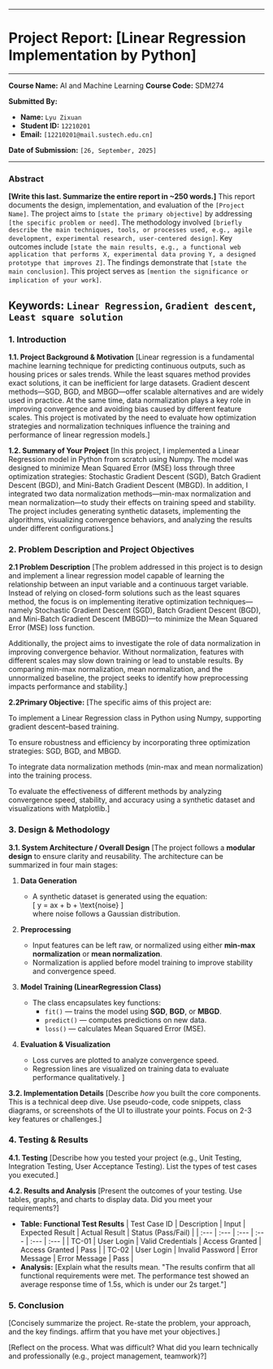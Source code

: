 
---

# **Project Report: [Linear Regression Implementation by Python]**

---

**Course Name:** AI and Machine Learning
**Course Code:** SDM274



**Submitted By:**
*   **Name:** `Lyu Zixuan`
*   **Student ID:** `12210201`
*   **Email:** `[12210201@mail.sustech.edu.cn]`

**Date of Submission:** `[26, September, 2025]`

---

### **Abstract**

**[Write this last. Summarize the entire report in ~250 words.]**
This report documents the design, implementation, and evaluation of the `[Project Name]`. The project aims to `[state the primary objective]` by addressing `[the specific problem or need]`. The methodology involved `[briefly describe the main techniques, tools, or processes used, e.g., agile development, experimental research, user-centered design]`. Key outcomes include `[state the main results, e.g., a functional web application that performs X, experimental data proving Y, a designed prototype that improves Z]`. The findings demonstrate that `[state the main conclusion]`. This project serves as `[mention the significance or implication of your work]`.

**Keywords:** `Linear Regression`, `Gradient descent`, `Least square solution`
---



### **1. Introduction**

**1.1. Project Background & Motivation**
[Linear regression is a fundamental machine learning technique for predicting continuous outputs, such as housing prices or sales trends. While the least squares method provides exact solutions, it can be inefficient for large datasets. Gradient descent methods—SGD, BGD, and MBGD—offer scalable alternatives and are widely used in practice. At the same time, data normalization plays a key role in improving convergence and avoiding bias caused by different feature scales. This project is motivated by the need to evaluate how optimization strategies and normalization techniques influence the training and performance of linear regression models.]

**1.2. Summary of Your Project**
[In this project, I implemented a Linear Regression model in Python from scratch using Numpy. The model was designed to minimize Mean Squared Error (MSE) loss through three optimization strategies: Stochastic Gradient Descent (SGD), Batch Gradient Descent (BGD), and Mini-Batch Gradient Descent (MBGD). In addition, I integrated two data normalization methods—min-max normalization and mean normalization—to study their effects on training speed and stability. The project includes generating synthetic datasets, implementing the algorithms, visualizing convergence behaviors, and analyzing the results under different configurations.]

### **2. Problem Description and Project Objectives**
**2.1 Problem Description** 
[The problem addressed in this project is to design and implement a linear regression model capable of learning the relationship between an input variable and a continuous target variable. Instead of relying on closed-form solutions such as the least squares method, the focus is on implementing iterative optimization techniques—namely Stochastic Gradient Descent (SGD), Batch Gradient Descent (BGD), and Mini-Batch Gradient Descent (MBGD)—to minimize the Mean Squared Error (MSE) loss function.

Additionally, the project aims to investigate the role of data normalization in improving convergence behavior. Without normalization, features with different scales may slow down training or lead to unstable results. By comparing min-max normalization, mean normalization, and the unnormalized baseline, the project seeks to identify how preprocessing impacts performance and stability.]



**2.2Primary Objective:** 
[The specific aims of this project are:

To implement a Linear Regression class in Python using Numpy, supporting gradient descent–based training.

To ensure robustness and efficiency by incorporating three optimization strategies: SGD, BGD, and MBGD.

To integrate data normalization methods (min-max and mean normalization) into the training process.

To evaluate the effectiveness of different methods by analyzing convergence speed, stability, and accuracy using a synthetic dataset and visualizations with Matplotlib.]



### **3. Design & Methodology**

**3.1. System Architecture / Overall Design**
[The project follows a **modular design** to ensure clarity and reusability. The architecture can be summarized in four main stages:  

1. **Data Generation**  
   - A synthetic dataset is generated using the equation:  
     \[
     y = ax + b + \text{noise}
     \]  
     where noise follows a Gaussian distribution.  

2. **Preprocessing**  
   - Input features can be left raw, or normalized using either **min-max normalization** or **mean normalization**.  
   - Normalization is applied before model training to improve stability and convergence speed.  

3. **Model Training (LinearRegression Class)**  
   - The class encapsulates key functions:  
     - `fit()` — trains the model using **SGD**, **BGD**, or **MBGD**.  
     - `predict()` — computes predictions on new data.  
     - `loss()` — calculates Mean Squared Error (MSE).  

4. **Evaluation & Visualization**  
   - Loss curves are plotted to analyze convergence speed.  
   - Regression lines are visualized on training data to evaluate performance qualitatively. ]

**3.2. Implementation Details**
[Describe *how* you built the core components. This is a technical deep dive. Use pseudo-code, code snippets, class diagrams, or screenshots of the UI to illustrate your points. Focus on 2-3 key features or challenges.]


### **4. Testing & Results**

**4.1. Testing**
[Describe how you tested your project (e.g., Unit Testing, Integration Testing, User Acceptance Testing). List the types of test cases you executed.]

**4.2. Results and Analysis**
[Present the outcomes of your testing. Use tables, graphs, and charts to display data. Did you meet your requirements?]
*   **Table: Functional Test Results**
| Test Case ID | Description | Input | Expected Result | Actual Result | Status (Pass/Fail) |
| :--- | :--- | :--- | :--- | :--- | :--- |
| TC-01 | User Login | Valid Credentials | Access Granted | Access Granted | Pass |
| TC-02 | User Login | Invalid Password | Error Message | Error Message | Pass |
*   **Analysis:** [Explain what the results mean. "The results confirm that all functional requirements were met. The performance test showed an average response time of 1.5s, which is under our 2s target."]


### **5. Conclusion**


[Concisely summarize the project. Re-state the problem, your approach, and the key findings. affirm that you have met your objectives.]


[Reflect on the process. What was difficult? What did you learn technically and professionally (e.g., project management, teamwork)?]

